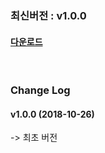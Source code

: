 ### 최신버전 :  v1.0.0

#### [다운로드](https://kr.objectstorage.ncloud.com/itsb/sdk/GamePot_android_1017.zip)

<br/>

### Change Log

#### v1.0.0 (2018-10-26)

-> 최초 버전

